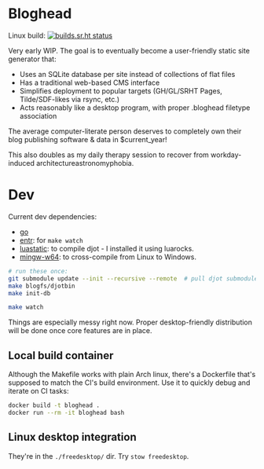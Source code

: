 # Bloghead

Linux build: [![builds.sr.ht status](https://builds.sr.ht/~nhanb/bloghead/commits/master/.build.yml.svg)](https://builds.sr.ht/~nhanb/bloghead/commits/master/.build.yml?)

Very early WIP.
The goal is to eventually become a user-friendly static site generator that:

- Uses an SQLite database per site instead of collections of flat files
- Has a traditional web-based CMS interface
- Simplifies deployment to popular targets (GH/GL/SRHT Pages, Tilde/SDF-likes via rsync, etc.)
- Acts reasonably like a desktop program, with proper .bloghead filetype association

The average computer-literate person deserves to completely own their blog
publishing software & data in $current_year!

This also doubles as my daily therapy session to recover from workday-induced
architectureastronomyphobia.

# Dev

Current dev dependencies:

- [go](https://go.dev/)
- [entr](https://eradman.com/entrproject/): for `make watch`
- [luastatic](https://github.com/ers35/luastatic): to compile djot - I
  installed it using luarocks.
- [mingw-w64](https://archlinux.org/groups/x86_64/mingw-w64/): to cross-compile
  from Linux to Windows.

```sh
# run these once:
git submodule update --init --recursive --remote  # pull djot submodule
make blogfs/djotbin
make init-db

make watch
```

Things are especially messy right now. Proper desktop-friendly distribution
will be done once core features are in place.

## Local build container

Although the Makefile works with plain Arch linux, there's a Dockerfile that's
supposed to match the CI's build environment. Use it to quickly debug and
iterate on CI tasks:

```sh
docker build -t bloghead .
docker run --rm -it bloghead bash
```

## Linux desktop integration

They're in the `./freedesktop/` dir. Try `stow freedesktop`.
